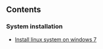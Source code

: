## Contents
### System installation 
* [Install linux system on windows 7](./windows/install/win7-multi-system.md)
